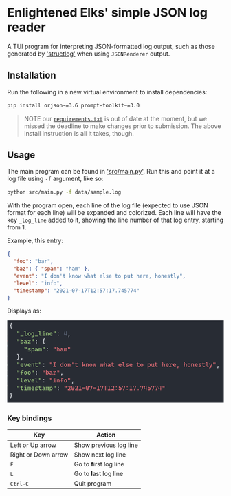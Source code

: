 # Enlightened Elks' simple JSON log reader

A TUI program for interpreting JSON-formatted log output, such as those generated by ['structlog'](https://www.structlog.org/en/stable/) when using `JSONRenderer` output.

## Installation

Run the following in a new virtual environment to install dependencies:

```bash
pip install orjson~=3.6 prompt-toolkit~=3.0
```

> NOTE our [`requirements.txt`](requirements.txt) is out of date at the moment, but we missed the deadline to make changes prior to submission. The above install instruction is all it takes, though.

## Usage

The main program can be found in ['src/main.py'](src/main.py). Run this and point it at a log file using `-f` argument, like so:

```bash
python src/main.py -f data/sample.log
```

With the program open, each line of the log file (expected to use JSON format for each line) will be expanded and colorized. Each line will have the key `_log_line` added to it, showing the line number of that log entry, starting from 1.

Example, this entry:

```json
{
  "foo": "bar",
  "baz": { "spam": "ham" },
  "event": "I don't know what else to put here, honestly",
  "level": "info",
  "timestamp": "2021-07-17T12:57:17.745774"
}
```

Displays as:

![Example output](docs/readme-sample.png)

### Key bindings

| Key                 | Action                   |
| ------------------- | ------------------------ |
| Left or Up arrow    | Show previous log line   |
| Right or Down arrow | Show next log line       |
| `F`                 | Go to **f**irst log line |
| `L`                 | Go to **l**ast log line  |
| `Ctrl-C`            | Quit program             |
